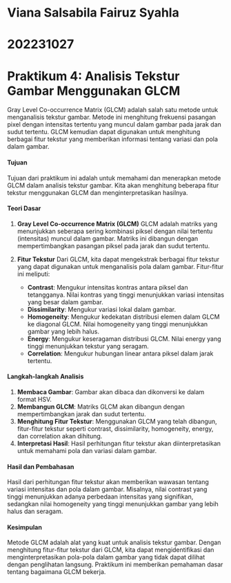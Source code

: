 # Viana Salsabila Fairuz Syahla
# 202231027

# Praktikum 4: Analisis Tekstur Gambar Menggunakan GLCM

Gray Level Co-occurrence Matrix (GLCM) adalah salah satu metode untuk menganalisis tekstur gambar. Metode ini menghitung frekuensi pasangan pixel dengan intensitas tertentu yang muncul dalam gambar pada jarak dan sudut tertentu. GLCM kemudian dapat digunakan untuk menghitung berbagai fitur tekstur yang memberikan informasi tentang variasi dan pola dalam gambar.

#### Tujuan
Tujuan dari praktikum ini adalah untuk memahami dan menerapkan metode GLCM dalam analisis tekstur gambar. Kita akan menghitung beberapa fitur tekstur menggunakan GLCM dan menginterpretasikan hasilnya.

#### Teori Dasar
1. **Gray Level Co-occurrence Matrix (GLCM)**
   GLCM adalah matriks yang menunjukkan seberapa sering kombinasi piksel dengan nilai tertentu (intensitas) muncul dalam gambar. Matriks ini dibangun dengan mempertimbangkan pasangan piksel pada jarak dan sudut tertentu.

2. **Fitur Tekstur**
   Dari GLCM, kita dapat mengekstrak berbagai fitur tekstur yang dapat digunakan untuk menganalisis pola dalam gambar. Fitur-fitur ini meliputi:
   - **Contrast**: Mengukur intensitas kontras antara piksel dan tetangganya. Nilai kontras yang tinggi menunjukkan variasi intensitas yang besar dalam gambar.
   - **Dissimilarity**: Mengukur variasi lokal dalam gambar.
   - **Homogeneity**: Mengukur kedekatan distribusi elemen dalam GLCM ke diagonal GLCM. Nilai homogeneity yang tinggi menunjukkan gambar yang lebih halus.
   - **Energy**: Mengukur keseragaman distribusi GLCM. Nilai energy yang tinggi menunjukkan tekstur yang seragam.
   - **Correlation**: Mengukur hubungan linear antara piksel dalam jarak tertentu.

#### Langkah-langkah Analisis
1. **Membaca Gambar**: Gambar akan dibaca dan dikonversi ke dalam format HSV.
2. **Membangun GLCM**: Matriks GLCM akan dibangun dengan mempertimbangkan jarak dan sudut tertentu.
3. **Menghitung Fitur Tekstur**: Menggunakan GLCM yang telah dibangun, fitur-fitur tekstur seperti contrast, dissimilarity, homogeneity, energy, dan correlation akan dihitung.
4. **Interpretasi Hasil**: Hasil perhitungan fitur tekstur akan diinterpretasikan untuk memahami pola dan variasi dalam gambar.

#### Hasil dan Pembahasan
Hasil dari perhitungan fitur tekstur akan memberikan wawasan tentang variasi intensitas dan pola dalam gambar. Misalnya, nilai contrast yang tinggi menunjukkan adanya perbedaan intensitas yang signifikan, sedangkan nilai homogeneity yang tinggi menunjukkan gambar yang lebih halus dan seragam.

#### Kesimpulan
Metode GLCM adalah alat yang kuat untuk analisis tekstur gambar. Dengan menghitung fitur-fitur tekstur dari GLCM, kita dapat mengidentifikasi dan menginterpretasikan pola-pola dalam gambar yang tidak dapat dilihat dengan penglihatan langsung. Praktikum ini memberikan pemahaman dasar tentang bagaimana GLCM bekerja.
